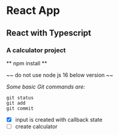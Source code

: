 # React App
## React with Typescript
### A calculator project


** npm install **

~~  do not use node js 16 below version ~~

*Some basic Git commands are:*
```
git status
git add
git commit
```


- [x] input is created with callback state
- [ ] create calculator